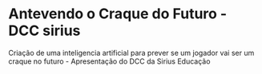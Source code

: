 # Antevendo o Craque do Futuro - DCC sirius
 Criação de uma inteligencia artificial para prever se um jogador vai ser um craque no futuro - Apresentação do DCC da Sirius Educação
